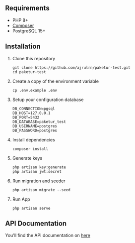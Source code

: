 ## Requirements
- PHP 8+
- [Composer](https://composer.org)
- PostgreSQL 15+

## Installation
1.  Clone this repository
	```
	git clone https://github.com/ajrulrn/paketur-test.git
	cd paketur-test
    ```
2.  Create a copy of the environment variable
	```
	cp .env.example .env
	```
3. Setup your configuration database
    ```
    DB_CONNECTION=pgsql
    DB_HOST=127.0.0.1
    DB_PORT=5432
    DB_DATABASE=paketur_test
    DB_USERNAME=postgres
    DB_PASSWORD=postgres
    ```
4.  Install dependencies
    ```
    composer install
    ```
5.  Generate keys
	```
    php artisan key:generate
    php artisan jwt:secret
	```
6.  Run migration and seeder
    ```
    php artisan migrate --seed
    ```
7.  Run App
    ```
    php artisan serve
    ```

## API Documentation
You'll find the API documentation on [here](https://github.com/ajrulrn/paketur-test/tree/main/doc)
